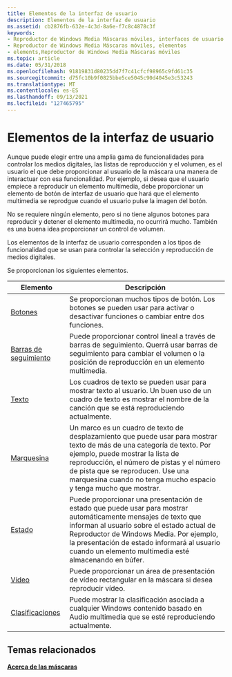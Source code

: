 ```yaml
---
title: Elementos de la interfaz de usuario
description: Elementos de la interfaz de usuario
ms.assetid: cb2876fb-632e-4c3d-8a6e-f7c8c4878c3f
keywords:
- Reproductor de Windows Media Máscaras móviles, interfaces de usuario
- Reproductor de Windows Media Máscaras móviles, elementos
- elements,Reproductor de Windows Media Máscaras móviles
ms.topic: article
ms.date: 05/31/2018
ms.openlocfilehash: 91819831d80235dd7f7c41cfcf98965c9fd61c35
ms.sourcegitcommit: d75fc10b9f0825bbe5ce5045c90d4045e3c53243
ms.translationtype: MT
ms.contentlocale: es-ES
ms.lasthandoff: 09/13/2021
ms.locfileid: "127465795"
---
```

# <a name="user-interface-elements"></a>Elementos de la interfaz de usuario

Aunque puede elegir entre una amplia gama de funcionalidades para controlar los medios digitales, las listas de reproducción y el volumen, es el usuario el que debe proporcionar al usuario de la máscara una manera de interactuar con esa funcionalidad. Por ejemplo, si desea que el usuario empiece a reproducir un elemento multimedia, debe proporcionar un elemento de botón de interfaz de usuario que hará que el elemento multimedia se reprodgue cuando el usuario pulse la imagen del botón.

No se requiere ningún elemento, pero si no tiene algunos botones para reproducir y detener el elemento multimedia, no ocurrirá mucho. También es una buena idea proporcionar un control de volumen.

Los elementos de la interfaz de usuario corresponden a los tipos de funcionalidad que se usan para controlar la selección y reproducción de medios digitales.

Se proporcionan los siguientes elementos.



| Elemento                    | Descripción                                                                                                                                                                                                                                                             |
|----------------------------|-------------------------------------------------------------------------------------------------------------------------------------------------------------------------------------------------------------------------------------------------------------------------|
| [Botones](buttons.md)     | Se proporcionan muchos tipos de botón. Los botones se pueden usar para activar o desactivar funciones o cambiar entre dos funciones.                                                                                                                                                        |
| [Barras de seguimiento](trackbars.md) | Puede proporcionar control lineal a través de barras de seguimiento. Querrá usar barras de seguimiento para cambiar el volumen o la posición de reproducción en un elemento multimedia.                                                                                                                         |
| [Texto](text.md)           | Los cuadros de texto se pueden usar para mostrar texto al usuario. Un buen uso de un cuadro de texto es mostrar el nombre de la canción que se está reproduciendo actualmente.                                                                                                                                      |
| [Marquesina](marquee.md)     | Un marco es un cuadro de texto de desplazamiento que puede usar para mostrar texto de más de una categoría de texto. Por ejemplo, puede mostrar la lista de reproducción, el número de pistas y el número de pista que se reproducen. Use una marquesina cuando no tenga mucho espacio y tenga mucho que mostrar. |
| [Estado](status.md)       | Puede proporcionar una presentación de estado que puede usar para mostrar automáticamente mensajes de texto que informan al usuario sobre el estado actual de Reproductor de Windows Media. Por ejemplo, la presentación de estado informará al usuario cuando un elemento multimedia esté almacenando en búfer.                     |
| [Vídeo](video.md)         | Puede proporcionar un área de presentación de vídeo rectangular en la máscara si desea reproducir vídeo.                                                                                                                                                                                |
| [Clasificaciones](ratings.md)     | Puede mostrar la clasificación asociada a cualquier Windows contenido basado en Audio multimedia que se esté reproduciendo actualmente.                                                                                                                                                             |



 

## <a name="related-topics"></a>Temas relacionados

<dl> <dt>

[**Acerca de las máscaras**](about-skins-mobile.md)
</dt> </dl>

 

 




